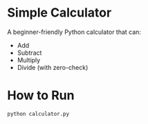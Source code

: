 # Simple Calculator

A beginner-friendly Python calculator that can:
- Add
- Subtract
- Multiply
- Divide (with zero-check)

# How to Run
```bash
python calculator.py
